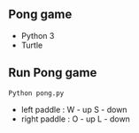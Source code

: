 ## Pong game
- Python 3
- Turtle

## Run Pong game
```Python pong.py```

- left paddle :
 W - up
 S - down
- right paddle :
 O - up
 L - down